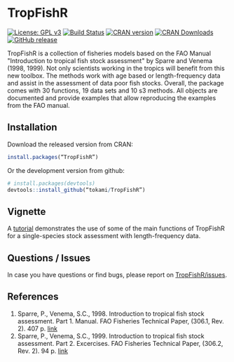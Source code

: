TropFishR
=====

[![License: GPL v3](https://img.shields.io/badge/License-GPL%20v3-blue.svg)](http://www.gnu.org/licenses/gpl-3.0)
[![Build Status](https://api.travis-ci.org/tokami/TropFishR.svg?branch=master)](https://travis-ci.org/tokami/TropFishR)
[![CRAN version](http://www.r-pkg.org/badges/version/TropFishR)](https://cran.r-project.org/package=TropFishR) 
[![CRAN Downloads](http://cranlogs.r-pkg.org/badges/TropFishR)](https://cran.r-project.org/package=TropFishR)
[![GitHub release](https://img.shields.io/github/release/tokami/TropFishR.svg)](https://github.com/tokami/TropFishR/releases/tag/v1.0.1)


TropFishR is a collection of fisheries models based on the FAO Manual 
"Introduction to tropical fish stock assessment" by Sparre and Venema 
(1998, 1999). Not only scientists working in the tropics will benefit from 
this new toolbox. The methods work with age based or length-frequency data 
and assist in the assessment of data poor fish stocks. Overall, the package 
comes with 30 functions, 19 data sets and 10 s3 methods. All objects are 
documented and provide examples that allow reproducing the examples from 
the FAO manual. 


## Installation

Download the released version from CRAN:

```R
install.packages(“TropFishR”)
```

Or the development version from github:

```R
# install.packages(devtools)
devtools::install_github(“tokami/TropFishR”)
```

## Vignette
A [tutorial](https://rawgit.com/tokami/TropFishR/master/inst/doc/tutorial.html)
demonstrates the use of some of the main functions of TropFishR for a 
single-species stock assessment with length-frequency data.

## Questions / Issues
In case you have questions or find bugs, please report on 
[TropFishR/issues](https://github.com/tokami/TropFishR/issues).


## References
  1. Sparre, P., Venema, S.C., 1998. Introduction to tropical fish stock 
  assessment. Part 1. Manual. FAO Fisheries Technical Paper, 
  (306.1, Rev. 2). 407 p. [link](http://www.fao.org/docrep/w5449e/w5449e00.htm)
  2. Sparre, P., Venema, S.C., 1999. Introduction to tropical fish stock 
  assessment. Part 2. Excercises. FAO Fisheries Technical Paper, 
  (306.2, Rev. 2). 94 p. [link](http://www.fao.org/docrep/w5448e/w5448e00.htm)

